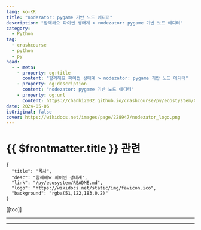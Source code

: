 ```yaml
---
lang: ko-KR
title: "nodezator: pygame 기반 노드 에디터"
description: "함께해요 파이썬 생태계 > nodezator: pygame 기반 노드 에디터"
category:
  - Python
tag: 
  - crashcourse
  - python
  - py
head:
  - - meta:
    - property: og:title
      content: "함께해요 파이썬 생태계 > nodezator: pygame 기반 노드 에디터"
    - property: og:description
      content: "nodezator: pygame 기반 노드 에디터"
    - property: og:url
      content: https://chanhi2002.github.io/crashcourse/py/ecostystem/04/nodezator.html
date: 2024-05-06
isOriginal: false
cover: https://wikidocs.net/images/page/228947/nodezator_logo.png
---
```


# {{ $frontmatter.title }} 관련

```component VPCard
{
  "title": "목차",
  "desc": "함께해요 파이썬 생태계",
  "link": "/py/ecosystem/README.md",
  "logo": "https://wikidocs.net/static/img/favicon.ico",
  "background": "rgba(51,122,183,0.2)"
}
```

[[toc]]

---

<SiteInfo
  name="nodezator: pygame 기반 노드 에디터 | WikiDocs"
  desc="함께해요 파이썬 생태계"
  url="https://wikidocs.net/228947"
  logo="https://wikidocs.net/static/img/favicon.ico"
  preview="https://wikidocs.net/images/page/228947/nodezator_logo.png"/>

<!-- TODO: 작성 -->

---

<TagLinks />